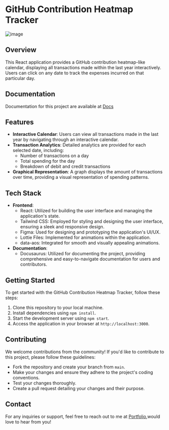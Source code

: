 # GitHub Contribution Heatmap Tracker

![image](https://github.com/anantJjain/expense-tracker/assets/75206987/0b38f4c2-f627-4ac0-8bbc-a4ed55a5029e)


## Overview
This React application provides a GitHub contribution heatmap-like calendar, displaying all transactions made within the last year interactively. Users can click on any date to track the expenses incurred on that particular day.

## Documentation
Documentation for this project are available at [Docs](https://expense-tracker-docs.vercel.app/docs/Overview)

## Features
- **Interactive Calendar**: Users can view all transactions made in the last year by navigating through an interactive calendar.
- **Transaction Analytics**: Detailed analytics are provided for each selected date, including:
  - Number of transactions on a day
  - Total spending for the day
  - Breakdown of debit and credit transactions
- **Graphical Representation**: A graph displays the amount of transactions over time, providing a visual representation of spending patterns.

## Tech Stack
- **Frontend**:
  - React: Utilized for building the user interface and managing the application's state.
  - Tailwind CSS: Employed for styling and designing the user interface, ensuring a sleek and responsive design.
  - Figma: Used for designing and prototyping the application's UI/UX.
  - Lottie Files: Implemented for animations within the application.
  - data-aos: Integrated for smooth and visually appealing animations.
- **Documentation**:
  - Docusaurus: Utilized for documenting the project, providing comprehensive and easy-to-navigate documentation for users and contributors.

## Getting Started
To get started with the GitHub Contribution Heatmap Tracker, follow these steps:

1. Clone this repository to your local machine.
2. Install dependencies using `npm install`.
3. Start the development server using `npm start`.
4. Access the application in your browser at `http://localhost:3000`.

## Contributing
We welcome contributions from the community! If you'd like to contribute to this project, please follow these guidelines:
- Fork the repository and create your branch from `main`.
- Make your changes and ensure they adhere to the project's coding conventions.
- Test your changes thoroughly.
- Create a pull request detailing your changes and their purpose.

## Contact
For any inquiries or support, feel free to reach out to me at [Portfolio](http://anantjain-portfolio.vercel.app/),would love to hear from you!
